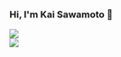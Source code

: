 ### Hi, I'm Kai Sawamoto 👋
<p>
  <a href="https://github.com/anuraghazra/github-readme-stats" style="display:block;">
    <img src="https://github-readme-stats.vercel.app/api?username=sawamotokai&show_icons=true&count_private=true&include_all_commits=true&theme=tokyonight" />
  </a>
  <a href="https://github.com/anuraghazra/github-readme-stats" style="display:block;">
    <img src="https://github-readme-stats.vercel.app/api/top-langs/?username=sawamotokai&layout=compact&theme=tokyonight" />
  </a>
</p>

